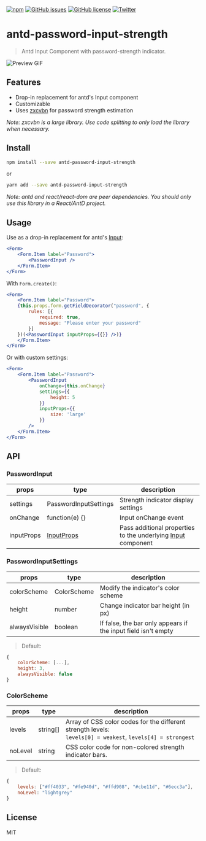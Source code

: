 [![npm](https://img.shields.io/npm/v/antd-password-input-strength.svg)](https://npmjs.org/package/antd-password-input-strength)
[![GitHub issues](https://img.shields.io/github/issues/Kombustor/antd-password-input-strength.svg)](https://github.com/Kombustor/antd-password-input-strength/issues)
[![GitHub license](https://img.shields.io/github/license/Kombustor/antd-password-input-strength.svg)](https://github.com/Kombustor/antd-password-input-strength/blob/master/LICENSE)
[![Twitter](https://img.shields.io/twitter/url/https/github.com/Kombustor/antd-password-input-strength.svg?style=social)](https://twitter.com/intent/tweet?text=Wow:&url=https%3A%2F%2Fgithub.com%2FKombustor%2Fantd-password-input-strength)

# antd-password-input-strength

> Antd Input Component with password-strength indicator.

![Preview GIF](https://i.imgur.com/V7Z1Yyr.gif)

## Features

- Drop-in replacement for antd's Input component
- Customizable
- Uses [zxcvbn](https://github.com/dropbox/zxcvbn) for password strength estimation

_Note: zxcvbn is a large library. Use code splitting to only load the library when necessary._

## Install

```bash
npm install --save antd-password-input-strength
```

or

```bash
yarn add --save antd-password-input-strength
```

_Note: antd and react/react-dom are peer dependencies. You should only use this library in a React/AntD project._

## Usage

Use as a drop-in replacement for antd's [Input](https://ant.design/components/input/):

```jsx
<Form>
    <Form.Item label="Password">
        <PasswordInput />
    </Form.Item>
</Form>
```

With ```Form.create()```:

```jsx
<Form>
    <Form.Item label="Password">
    {this.props.form.getFieldDecorator("password", {
        rules: [{
            required: true,
            message: "Please enter your password"
        }]
    })(<PasswordInput inputProps={{}} />)}
    </Form.Item>
</Form>
```

Or with custom settings:

```jsx
<Form>
    <Form.Item label="Password">
        <PasswordInput 
            onChange={this.onChange}
            settings={{
                height: 5
            }}
            inputProps={{
                size: 'large'
            }}
        />
    </Form.Item>
</Form>
```

## API

### PasswordInput

| props | type  | description |
| --    | --    | --        |
| settings | PasswordInputSettings | Strength indicator display settings |
| onChange | function(e) {} | Input onChange event |
| inputProps | [InputProps](https://ant.design/components/input/#Input) | Pass additional properties to the underlying [Input](https://ant.design/components/input/) component

### PasswordInputSettings

| props | type  | description |
| --    | --    | --        |
| colorScheme | ColorScheme | Modify the indicator's color scheme |
| height | number | Change indicator bar height (in px) |
| alwaysVisible | boolean | If false, the bar only appears if the input field isn't empty |

> Default:

```jsx
{
    colorScheme: [...],
    height: 3,
    alwaysVisible: false
}
```

### ColorScheme

| props | type  | description |
| --    | --    | --        |
| levels | string[] | Array of CSS color codes for the different strength levels: <br> `levels[0] = weakest`, `levels[4] = strongest` |
| noLevel| string | CSS color code for non-colored strength indicator bars. |

> Default:

```jsx
{
    levels: ["#ff4033", "#fe940d", "#ffd908", "#cbe11d", "#6ecc3a"],
    noLevel: "lightgrey"
}
```

## License

MIT